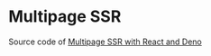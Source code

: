 # Multipage SSR

Source code of
[Multipage SSR with React and Deno](https://fastro.dev/blog/multipage-ssr-with-react-and-deno/)
